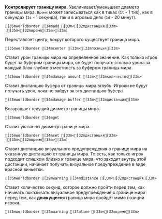 **Контролирует границу мира.**
Увеличивает/уменьшает диаметр границы мира. `Время` может записываться как в тиках (`1t` - 1 тик), как в секундах (`1s` - 1 секунда), так и в игровых днях (`1d` - 20 минут).
```ansi
[35mworldborder [34madd [33m<[32mдистанция[33m> [[35m<[32mвремя[35m>[33m]
```
Переставляет центр, вокруг которого существует граница мира.
```ansi
[35mworldborder [34mcenter [33m<[32mпозиция[33m>
```
Ставит урон границы мира на определённое значение. Как только игрок будет за буфером границы мира, он будет получать столько урона за каждый блок глубже в местность за буфером границы мира.
```ansi
[35mworldborder [34mdamage amount [33m<[32mколичество[33m>
```
Ставит дистанцию буфера от границы мира вглубь. Игроки не будут получать урон, пока не зайдут за эту дистанцию буфера.
```ansi
[35mworldborder [34mdamage buffer [33m<[32mдистанция[33m>
```
Возвращает текущий диаметр границы мира.
```ansi
[35mworldborder [34mget
```
Ставит указанны диаметр границе мира.
```ansi
[35mworldborder [34mset [33m<[32mдистанция[33m> [[35m<[32mвремя[35m>[33m]
```
Ставит дистанцию визуального предупреждения о границе мира на указанную дистанцию от границы мира. То есть, как только игрок подходит слишком близко к границе мира, что заходит внутрь этой дистанции, начинает получать визуальное предупреждение в виде красной виньетки.
```ansi
[35mworldborder [32mwarning [34mdistance [33m<[32mдистанция[33m>
```
Ставит количество секунд, которое должно пройти перед тем, как начинать показывать визуальное предупреждение о границе мира перед тем, как **движущееся** граница мира пройдёт мимо позиции игрока.
```ansi
[35mworldborder [32mwarning [34mtime [33m<[32mвремя[33m>
```